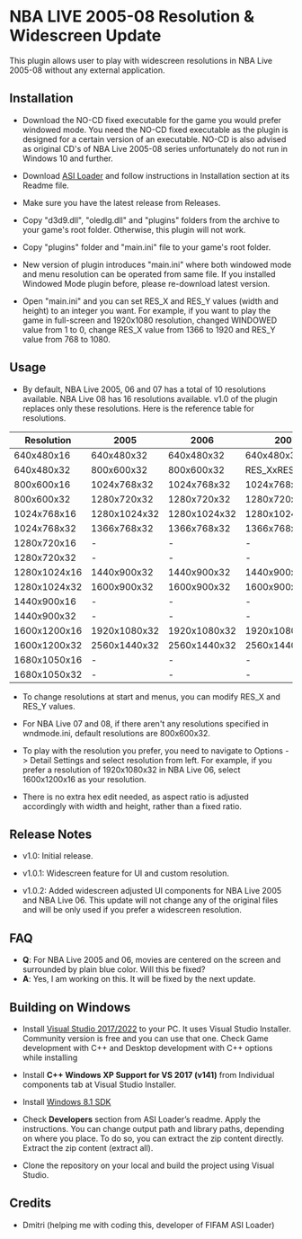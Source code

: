 # NBA LIVE 2005-08 Resolution & Widescreen Update

This plugin allows user to play with widescreen resolutions in NBA Live 2005-08 without any external application.

## Installation

- Download the NO-CD fixed executable for the game you would prefer windowed mode. You need the NO-CD fixed executable as the plugin is designed for a certain version of an executable. NO-CD is also advised as original CD's of NBA Live 2005-08 series unfortunately do not run in Windows 10 and further.

- Download [ASI Loader](https://forums.nba-live.com/downloads.php?view=detail&df_id=13583) and follow instructions in Installation section at its Readme file.

- Make sure you have the latest release from Releases.

- Copy "d3d9.dll", "oledlg.dll" and "plugins" folders from the archive to your game's root folder.
Otherwise, this plugin will not work.

- Copy "plugins" folder and "main.ini" file to your game's root folder.

- New version of plugin introduces "main.ini" where both windowed mode and menu resolution can be operated from same file. If you installed Windowed Mode plugin before, please re-download latest version.

- Open "main.ini" and you can set RES_X and RES_Y values (width and height) to an integer you want. For example, if you want to play the game in full-screen and 1920x1080 resolution, changed WINDOWED value from 1 to 0, change RES_X value from 1366 to 1920 and RES_Y value from 768 to 1080.

## Usage

- By default, NBA Live 2005, 06 and 07 has a total of 10 resolutions available. NBA Live 08 has 16 resolutions available. v1.0 of the plugin replaces only these resolutions. Here is the reference table for resolutions.

| Resolution    | 2005         | 2006         | 2007         | 2008         |
|---------------|--------------|--------------|--------------|--------------|
| 640x480x16    | 640x480x32   | 640x480x32   | 640x480x32   | 640x480x32   |
| 640x480x32    | 800x600x32   | 800x600x32   | RES_XxRES_Yx32*   | RES_XxRES_Yx32*   |
| 800x600x16    | 1024x768x32  | 1024x768x32  | 1024x768x32  | 1024x768x32  |
| 800x600x32    | 1280x720x32  | 1280x720x32  | 1280x720x32  | 1280x720x32  |
| 1024x768x16   | 1280x1024x32 | 1280x1024x32 | 1280x1024x32 | 1280x1024x32 |
| 1024x768x32   | 1366x768x32  | 1366x768x32  | 1366x768x32  | 1366x768x32  |
| 1280x720x16   | -            | -            | -            | 1440x900x32  |
| 1280x720x32   | -            | -            | -            | 1600x900x32  |
| 1280x1024x16  | 1440x900x32  | 1440x900x32  | 1440x900x32  | 1600x1200x32 |
| 1280x1024x32  | 1600x900x32  | 1600x900x32  | 1600x900x32  | 1680x1050x32 |
| 1440x900x16   | -            | -            | -            | 1920x1080x32 |
| 1440x900x32   | -            | -            | -            | 2560x1440x32 |
| 1600x1200x16  | 1920x1080x32 | 1920x1080x32 | 1920x1080x32 | 3440x1440x32 |
| 1600x1200x32  | 2560x1440x32 | 2560x1440x32 | 2560x1440x32 | 3840x1080x32 |
| 1680x1050x16  | -            | -            | -            | 3840x1200x32 |
| 1680x1050x32  | -            | -            | -            | 3840x1600x32 |

- To change resolutions at start and menus, you can modify RES_X and RES_Y values.

- For NBA Live 07 and 08, if there aren't any resolutions specified in wndmode.ini, default resolutions are 800x600x32.

- To play with the resolution you prefer, you need to navigate to Options -> Detail Settings and select resolution from left. For example, if you prefer a resolution of 1920x1080x32 in NBA Live 06, select 1600x1200x16 as your resolution.

- There is no extra hex edit needed, as aspect ratio is adjusted accordingly with width and height, rather than a fixed ratio.

## Release Notes

- v1.0: Initial release.

- v1.0.1: Widescreen feature for UI and custom resolution.

- v1.0.2: Added widescreen adjusted UI components for NBA Live 2005 and NBA Live 06. This update will not change any of the original files and will be only used if you prefer a widescreen resolution.

## FAQ

- **Q**: For NBA Live 2005 and 06, movies are centered on the screen and surrounded by plain blue color. Will this be fixed?
- **A**: Yes, I am working on this. It will be fixed by the next update.

## Building on Windows

- Install [Visual Studio 2017/2022](https://visualstudio.microsoft.com/vs/community/) to your PC. It uses Visual Studio Installer. Community version is free and you can use that one. Check Game development with C++ and Desktop development with C++ options while installing

- Install **C++ Windows XP Support for VS 2017 (v141)** from Individual components tab at Visual Studio Installer.

- Install [Windows 8.1 SDK](https://developer.microsoft.com/en-us/windows/downloads/sdk-archive/)

- Check **Developers** section from ASI Loader’s readme. Apply the instructions. You can change output path and library paths, depending on where you place. To do so, you can extract the zip content directly. Extract the zip content (extract all).

- Clone the repository on your local and build the project using Visual Studio.

## Credits

- Dmitri (helping me with coding this, developer of FIFAM ASI Loader)
